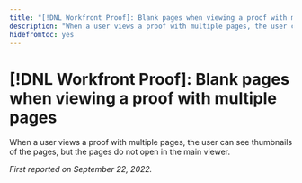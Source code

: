```yaml
---
title: "[!DNL Workfront Proof]: Blank pages when viewing a proof with multiple pages"
description: "When a user views a proof with multiple pages, the user can see thumbnails of the pages, but the pages do not open in the main viewer."
hidefromtoc: yes
---
```


# [!DNL Workfront Proof]: Blank pages when viewing a proof with multiple pages

When a user views a proof with multiple pages, the user can see thumbnails of the pages, but the pages do not open in the main viewer.

_First reported on September 22, 2022._

